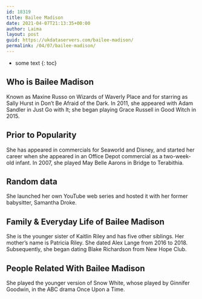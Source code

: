 ```yaml
---
id: 18319
title: Bailee Madison
date: 2021-04-07T21:13:35+00:00
author: Laima
layout: post
guid: https://ukdataservers.com/bailee-madison/
permalink: /04/07/bailee-madison/
---
```


* some text
{: toc}


## Who is Bailee Madison
                  
                  
                  
Known as Maxine Russo on Wizards of Waverly Place and for starring as Sally Hurst in Don&#8217;t Be Afraid of the Dark. In 2011, she appeared with Adam Sandler in Just Go with It; she began playing Grace Russell in Good Witch in 2015. 
                  
              
            
              
            
                
                
                
## Prior to Popularity
                  
                  
                  
She has appeared in commercials for Seaworld and Disney, and started her career when she appeared in an Office Depot commercial as a two-week-old infant. In 2007, she played May Belle Aarons in Bridge to Terabithia. 
                  
              
            
              
            
                
                
                
## Random data
                  
                  
                  
She launched her own YouTube web series and hosted it with her former babysitter, Samantha Droke.  
                  
              
            
              
            
                
                
                
## Family & Everyday Life of Bailee Madison
                  
                  
                  
She is the younger sister of Kaitlin Riley and has five other siblings. Her mother&#8217;s name is Patricia Riley. She dated Alex Lange from 2016 to 2018. Subsequently, she began dating Blake Richardson from New Hope Club.
                  
              
            
              
            
                
                
                
## People Related With Bailee Madison
                  
                  
                  
She played the younger version of Snow White, whose played by Ginnifer Goodwin, in the ABC drama Once Upon a Time.
                  
              
            
              
            
                
              
            
              
              
            
            
              
            
          
          
          